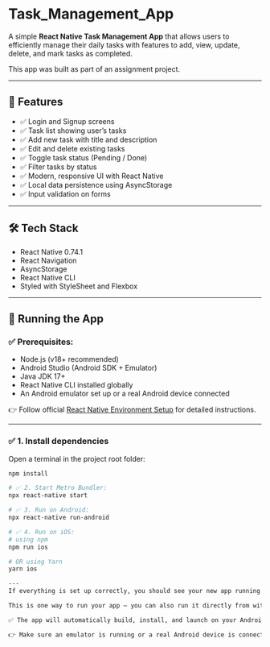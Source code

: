 ﻿# Task_Management_App

A simple **React Native Task Management App** that allows users to efficiently manage their daily tasks with features to add, view, update, delete, and mark tasks as completed.

This app was built as part of an assignment project.

---

## 🚀 Features

- ✅ Login and Signup screens
- ✅ Task list showing user’s tasks
- ✅ Add new task with title and description
- ✅ Edit and delete existing tasks
- ✅ Toggle task status (Pending / Done)
- ✅ Filter tasks by status
- ✅ Modern, responsive UI with React Native
- ✅ Local data persistence using AsyncStorage
- ✅ Input validation on forms

---

## 🛠️ Tech Stack

- React Native 0.74.1
- React Navigation
- AsyncStorage
- React Native CLI
- Styled with StyleSheet and Flexbox

---

## 📱 Running the App

### ✅ Prerequisites:

- Node.js (v18+ recommended)
- Android Studio (Android SDK + Emulator)
- Java JDK 17+
- React Native CLI installed globally
- An Android emulator set up or a real Android device connected

👉 Follow official [React Native Environment Setup](https://reactnative.dev/docs/environment-setup) for detailed instructions.

---

### ✅ 1. Install dependencies

Open a terminal in the project root folder:

```bash
npm install

# ✅ 2. Start Metro Bundler:
npx react-native start

# ✅ 3. Run on Android:
npx react-native run-android

# ✅ 4. Run on iOS:
# using npm
npm run ios

# OR using Yarn
yarn ios

---
If everything is set up correctly, you should see your new app running in your Android Emulator or iOS Simulator shortly provided you have set up your emulator/simulator correctly.

This is one way to run your app — you can also run it directly from within Android Studio and Xcode respectively.

✅ The app will automatically build, install, and launch on your Android emulator or connected device.

👉 Make sure an emulator is running or a real Android device is connected with USB debugging enabled.


